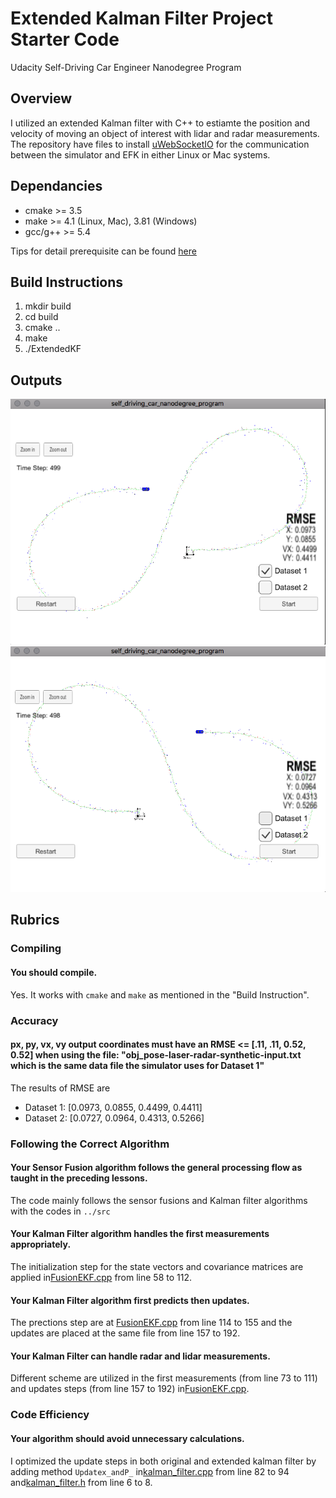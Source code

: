 # Extended Kalman Filter Project Starter Code

Udacity Self-Driving Car Engineer Nanodegree Program

## Overview

I utilized an extended Kalman filter with C++ to estiamte the position and velocity of moving an object of interest with lidar and radar measurements.
The repository have files to install [uWebSocketIO](https://github.com/uWebSockets/uWebSockets) for the communication between the simulator and EFK in either Linux or Mac systems.

## Dependancies

* cmake >= 3.5
* make >= 4.1 (Linux, Mac), 3.81 (Windows)
* gcc/g++ >= 5.4

Tips for detail prerequisite can be found [here](./README_Original.md)

## Build Instructions

1. mkdir build
2. cd build
3. cmake ..
4. make
5. ./ExtendedKF

## Outputs
[//]: # (Image References)

[image1]: ./Output/Output_DataSet_1.png "Dataset 1"
[image2]: ./Output/Output_DataSet_2.png "Dataset 2"

![alt text][image1]
![alt text][image2]

## Rubrics

### Compiling

#### You should compile.
Yes. It works with ```cmake``` and ```make``` as mentioned in the "Build Instruction".

### Accuracy

#### px, py, vx, vy output coordinates must have an RMSE <= [.11, .11, 0.52, 0.52] when using the file: "obj_pose-laser-radar-synthetic-input.txt which is the same data file the simulator uses for Dataset 1"
The results of RMSE are
* Dataset 1: [0.0973, 0.0855, 0.4499, 0.4411]
* Dataset 2: [0.0727, 0.0964, 0.4313, 0.5266]


### Following the Correct Algorithm

#### Your Sensor Fusion algorithm follows the general processing flow as taught in the preceding lessons.
The code mainly follows the sensor fusions and Kalman filter algorithms with the codes in ```../src```

#### Your Kalman Filter algorithm handles the first measurements appropriately.
The initialization step for the state vectors and covariance matrices are applied in[FusionEKF.cpp](../src/FusionEKF.cpp) from line 58 to 112.

#### Your Kalman Filter algorithm first predicts then updates.
The prections step are at [FusionEKF.cpp](../src/FusionEKF.cpp) from line 114 to 155 and the updates are placed at the same file from line 157 to 192.

#### Your Kalman Filter can handle radar and lidar measurements.
Different scheme are utilized in the first measurements (from line 73 to 111) and updates steps (from line 157 to 192) in[FusionEKF.cpp](../src/FusionEKF.cpp).  

### Code Efficiency

#### Your algorithm should avoid unnecessary calculations.
I optimized the update steps in both original and extended kalman filter by adding method ```Updatex_andP_``` in[kalman_filter.cpp](../src/kalman_filter.cpp) from line 82 to 94 and[kalman_filter.h](../src/kalman_filter.h) from line 6 to 8.